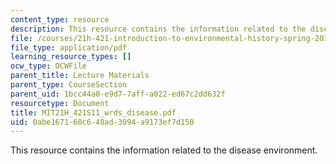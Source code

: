 ```yaml
---
content_type: resource
description: This resource contains the information related to the disease environment.
file: /courses/21h-421-introduction-to-environmental-history-spring-2011/0abe167160c648ad3094a9173ef7d150_MIT21H_421S11_wrds_disease.pdf
file_type: application/pdf
learning_resource_types: []
ocw_type: OCWFile
parent_title: Lecture Materials
parent_type: CourseSection
parent_uid: 1bcc44a0-e9d7-7aff-a022-ed67c2dd632f
resourcetype: Document
title: MIT21H_421S11_wrds_disease.pdf
uid: 0abe1671-60c6-48ad-3094-a9173ef7d150
---
```

This resource contains the information related to the disease environment.

